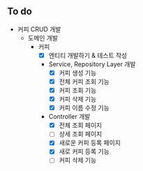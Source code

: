 ## To do
- 커피 CRUD 개발
  - 도메인 개발
    - 커피 
      - [X] 엔티티 개발하기 & 테스트 작성
      - Service, Repository Layer 개발
        - [X] 커피 생성 기능
        - [X] 전체 커피 조회 기능
        - [X] 커피 조회 기능
        - [X] 커피 삭제 기능
        - [X] 커피 이름 수정 기능
      - Controller 개발
        - [X] 전체 조회 페이지
        - [ ] 상세 조회 페이지
        - [X] 새로운 커피 등록 페이지
        - [X] 새로 커피 등록 기능
        - [ ] 커피 삭제 기능